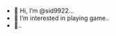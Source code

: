 - 👋 Hi, I’m @sid9922...
- 👀 I’m interested in playing game..
- 👋..

<!---
sid9922/sid9922 is a ✨ special ✨ repository because its `README.md` (this file) appears on your GitHub profile.
You can click the Preview link to take a look at your changes.
--->
